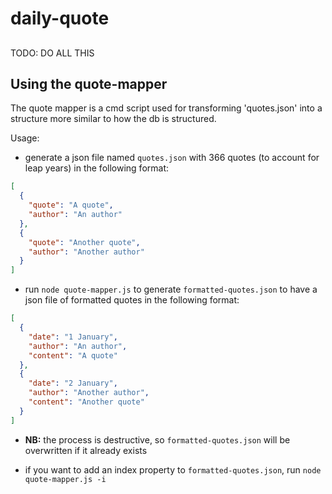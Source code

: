 # daily-quote

##

TODO: DO ALL THIS

## Using the quote-mapper

The quote mapper is a cmd script used for transforming 'quotes.json' into a structure more similar to how the db is structured.

Usage:

- generate a json file named `quotes.json` with 366 quotes (to account for leap years) in the following format:

```json
[
  {
    "quote": "A quote",
    "author": "An author"
  },
  {
    "quote": "Another quote",
    "author": "Another author"
  }
]
```

- run `node quote-mapper.js` to generate `formatted-quotes.json` to have a json file of formatted quotes in the following format:

```json
[
  {
    "date": "1 January",
    "author": "An author",
    "content": "A quote"
  },
  {
    "date": "2 January",
    "author": "Another author",
    "content": "Another quote"
  }
]
```

- **NB:** the process is destructive, so `formatted-quotes.json` will be overwritten if it already exists

- if you want to add an index property to `formatted-quotes.json`, run `node quote-mapper.js -i`
